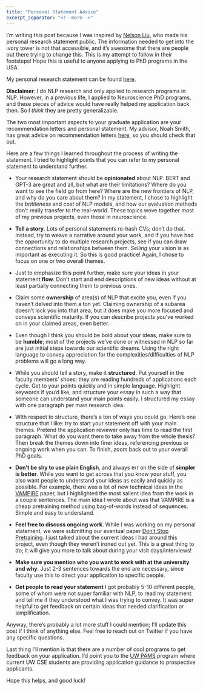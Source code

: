 ```yaml
---
title: "Personal Statement Advice"
excerpt_separator: "<!--more-->"
---
```


I’m writing this post because I was inspired by <a href="https://blog.nelsonliu.me/2020/11/11/phd-personal-statement/">Nelson Liu</a>, who made his personal research statement public. The information needed to get into the ivory tower is not that accessible, and it’s awesome that there are people out there trying to change this. This is my attempt to follow in their footsteps! Hope this is useful to anyone applying to PhD programs in the USA.

My personal research statement can be found <a href="https://drive.google.com/file/d/1vNXiser8NyLwH_sG8GcQ2isT_P5vETOt/view?usp=sharing">here</a>.

<p><strong>Disclaimer</strong>: I do NLP research and only applied to research programs in NLP. However, in a previous life, I applied to Neuroscience PhD programs, and these pieces of advice would have really helped my application back then. So I <em>think</em> they are pretty generalizable.</p>


<p>The two most important aspects to your graduate application are your recommendation letters and personal statement. My advisor, Noah Smith, has great advice on recommendation letters <a href="https://docs.google.com/document/u/2/d/1lT-bsIP0GKfh8l5sQnM2hCzzR9prt-QLx16rimUOdIM/edit">here</a>, so you should check that out.</p>

<p>Here are a few things I learned throughout the process of writing the statement. I tried to highlight points that you can refer to my personal statement to understand further.</p>

<ul>
  <li>
    <p>Your research statement should be <strong>opinionated</strong> about NLP. BERT and GPT-3 are great and all, but what are their limitations? Where do you want to see the field go from here? Where are the new frontiers of NLP, and why do you care about them? In my statement, I chose to highlight the <em>brittleness</em> and <em>cost</em> of NLP models, and how our evaluation methods don’t really transfer to the real-world. These topics wove together most of my previous projects, even those in neuroscience.</p>
  </li>
  <li>
    <p><strong>Tell a story</strong>. Lots of personal statements re-hash CVs; don’t do that. Instead, try to weave a narrative around your work, and if you have had the opportunity to do multiple research projects, see if you can draw connections and relationships between them. <em>Selling</em> your vision is as important as executing it. So this is good practice! Again, I chose to focus on one or two overall themes.</p>
  </li>
  <li>
    <p>Just to emphasize this point further, make sure your ideas in your statement <strong>flow</strong>. Don’t start and end descriptions of new ideas without at least partially connecting them to previous ones.</p>
  </li>
  <li>
    <p>Claim some <strong>ownership</strong> of area(s) of NLP that excite you, even if you haven’t delved into them a ton yet. Claiming ownership of a subarea doesn’t lock you into that area, but it does make you more focused and conveys scientific maturity. If you can describe projects you've worked on in your claimed areas, even better.</p>
  </li>
  <li>
    <p>Even though I think you should be bold about your ideas, make sure to be <strong>humble</strong>; most of the projects we’ve done or witnessed in NLP so far are just initial steps towards our scientific dreams. Using the right language to convey appreciation for the complexities/difficulties of NLP problems will go a long way.</p>
  </li>
  <li>
    <p>While you should tell a story, make it <strong>structured</strong>. Put yourself in the faculty members’ shoes; they are reading hundreds of applications each cycle. Get to your points quickly and in simple language. Highlight keywords if you’d like, and structure your essay in such a way that someone can understand your main points easily. I structured my essay with one paragraph per main research idea.</p>
  </li>
  <li>
    <p>With respect to structure, there’s a ton of ways you could go. Here’s one structure that I like: try to start your statement off with your main themes. Pretend the application reviewer only has time to read the first paragraph. What do you want them to take away from the whole thesis? Then break the themes down into finer ideas, referencing previous or ongoing work when you can. To finish, zoom back out to your overall PhD goals.</p>
  </li>
  <li>
    <p><strong>Don’t be shy to use plain English</strong>, and always err on the side of <strong>simpler is better</strong>. While you want to get across that you know your stuff, you also want people to understand your ideas as easily and quickly as possible. For example, there was a lot of new technical ideas in the <a href="https://arxiv.org/abs/1906.02242">VAMPIRE</a> paper, but I highlighted the most salient idea from the work in a couple sentences. The main idea I wrote about was that VAMPIRE is a cheap pretraining method using bag-of-words instead of sequences. Simple and easy to understand.</p>
  </li>
  <li>
    <p><strong>Feel free to discuss ongoing work</strong>. While I was working on my personal statement, we were submitting our eventual paper <a href="https://arxiv.org/abs/2004.10964">Don’t Stop Pretraining</a>. I just talked about the current ideas I had around this project, even though they weren’t ironed out yet. This is a great thing to do; it will give you more to talk about during your visit days/interviews!</p>
  </li>
  <li>
    <p><strong>Make sure you mention who you want to work with at the university and why</strong>. Just 2-3 sentences towards the end are necessary, since faculty use this to direct your application to specific people.</p>
  </li>
  <li>
    <p><strong>Get people to read your statement</strong> I got probably 5-10 different people, some of whom were not super familiar with NLP, to read my statement and tell me if they understood what I was trying to convey. It was super helpful to get feedback on certain ideas that needed clarification or simplification.</p>
  </li>
</ul>

<p>Anyway, there’s probably a lot more stuff I could mention; I’ll update this post if I think of anything else. Feel free to reach out on Twitter if you have any specific questions.</p>

<p>Last thing I’ll mention is that there are a number of cool programs to get feedback on your application. I’d point you to the <a href="https://www.cs.washington.edu/academics/phd/admissions/pams">UW PAMS</a> program where current UW CSE students are providing application guidance to prospective applicants.</p>

<p>Hope this helps, and good luck!</p>
